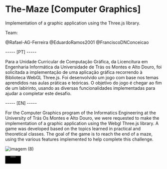 # The-Maze [Computer Graphics]
Implementation of a graphic application using the Three.js library.

Team:

@Rafael-AG-Ferreira
@EduardoRamos2001
@FranciscoDNConceicao

----- [PT] -----

Para a Unidade Curricular de Computação Gráfica, da Licencitura em Engenharia Informática da Universidade de Trás os Montes e Alto Douro,
foi solicitada a implementação de uma aplicação gráfica recorrendo à Biblioteca WebGL Three.js.
Foi desenvolvido um jogo com base nos temas aprendidos nas aulas práticas e teóricas.
O objetivo do jogo é chegar ao fim de um labirinto, usando as diversas funcionalidades implementadas para ajudar a completar este desafio.

----- [EN] -----

For the Computer Graphics program of the Informatics Engineering at the University of Trás Os Montes e Alto Douro, we were requested to
make the implementation of a graphic application using the Webgl Three.js library.
A game was developed based on the topics learned in practical and theoretical classes.
The goal of the game is to reach the end of a maze, using the various features implemented to help complete this challenge.


![imagem (8)](https://github.com/Rafael-AG-Ferreira/The-Maze/assets/139395550/367eba19-cd61-4c58-936d-be4ade1009f3)


<video src="https://github.com/Rafael-AG-Ferreira/The-Maze/assets/139395550/b563ea15-f891-4bce-8cf4-6a7e3e8a9bc5" width=50px height="auto">





